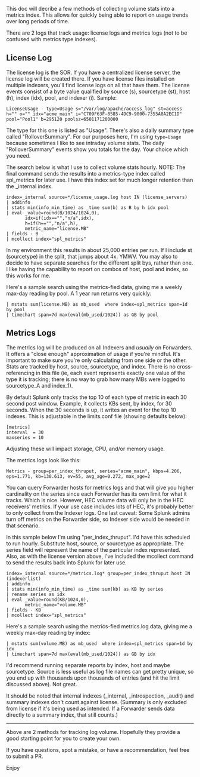 This doc will decribe a few methods of collecting volume stats into a metrics index. This allows for quickly being able to report on usage trends over long periods of time.

There are 2 logs that track usage: license logs and metrics logs (not to be confused with metrics type indexes).
 
 ## License Log ##
 
The license log is the SOR. If you have a centralized license server, the license log will be created there. If you have license files installed on multiple indexers, you'll find license logs on all that have them. The license events consist of a byte value qualified by source (s), sourcetype (st), host (h), index (idx), pool, and indexer (i). Sample:

    LicenseUsage - type=Usage s="/var/log/apache/access_log" st=access h="" o="" idx="acme_main" i="C709F63F-8585-4DC9-9000-7355A8A2EC1D" pool="Pool1" b=295120 poolsz=6501171200000

The type for this one is listed as "Usage". There's also a daily summary type called "RolloverSummary". For our purposes here, I'm using `type=Usage` because sometimes I like to see intraday volume stats. The daily "RolloverSummary" events show you totals for the day. Your choice which you need.

The search below is what I use to collect volume stats hourly. NOTE: The final command sends the results into a metrics-type index called spl_metrics for later use. I have this index set for much longer retention than the _internal index.

```
index=_internal source=*/license_usage.log host IN (license_servers)
| addinfo
| stats min(info_min_time) as _time sum(b) as B by h idx pool
| eval _value=round(B/1024/1024,0),
       idx=if(idx=="","n/a",idx),
       h=if(h=="","n/a",h),
       metric_name="license.MB"
| fields - B
| mcollect index="spl_metrics"
```

In my environment this results in about 25,000 entries per run. If I include st (sourcetype) in the split, that jumps about 4x. YMWV. You may also to decide to have separate searches for the different split bys, rather than one. I like having the capability to report on combos of host, pool and index, so this works for me.

Here's a sample search using the metrics-fied data, giving me a weekly max-day reading by pool. A 1 year run returns very quickly:

```
| mstats sum(license.MB) as mb_used  where index=spl_metrics span=1d by pool
| timechart span=7d max(eval(mb_used/1024)) as GB by pool
```


## Metrics Logs ##    

The metrics log will be produced on all Indexers and *usually* on Forwarders. It offers a "close enough" approximation of usage if you're mindful. It's important to make sure you're only calculating from one side or the other. Stats are tracked by host, source, sourcetype, and index. There is no cross-referencing in this file (ie, each event represents exactly one value of the type it is tracking; there is no way to grab how many MBs were logged to sourcetype_A and index_1).  
 
By default Splunk only tracks the top 10 of each type of metric in each 30 second post window. Example, it collects KBs sent, by index, for 30 seconds. When the 30 seconds is up, it writes an event for the top 10 indexes. This is adjustable in the limits.conf file (showing defaults below):
 
    [metrics]
    interval  = 30
    maxseries = 10
 
Adjusting these will impact storage, CPU, and/or memory usage.  
 
The metrics logs look like this:
 
    Metrics - group=per_index_thruput, series="acme_main", kbps=4.206, eps=1.771, kb=130.613, ev=55, avg_age=0.272, max_age=2
 

You can query Forwarder hosts for metrics logs and that will give you higher cardinality on the series since each Forwarder has its own limit for what it tracks. Which is nice. However, HEC volume data will only be in the HEC receivers' metrics. If your use case includes lots of HEC, it's probably better to only collect from the Indexer logs. One last caveat: Some Splunk admins turn off metrics on the Forwarder side, so Indexer side would be needed in that scenario.

In this sample below I'm using "per_index_thruput". I'd have this scheduled to run hourly. Substitute host, source, or sourcetype as appropriate. The series field will represent the name of the particular index represented. Also, as with the license version above, I've included the mcollect command to send the results back into Splunk for later use.
 
```
index=_internal source=*/metrics.log* group=per_index_thruput host IN (indexerlist)
| addinfo
| stats min(info_min_time) as _time sum(kb) as KB by series
| rename series as idx
| eval _value=round(KB/1024,0),
       metric_name="volume.MB"
| fields - KB
| mcollect index="spl_metrics"
```

Here's a sample search using the metrics-fied metrics.log data, giving me a weekly max-day reading by index:

```
| mstats sum(volume.MB) as mb_used  where index=spl_metrics span=1d by idx
| timechart span=7d max(eval(mb_used/1024)) as GB by idx
```

I'd recommend running separate reports by index, host and maybe sourcetype. Source is less useful as log file names can get pretty unique, so you end up with thousands upon thousands of entries (and hit the limit discussed above). Not great.
 
It should be noted that internal indexes (_internal, _introspection, _audit) and summary indexes don't count against license. (Summary is only excluded from license if it's being used as intended. If a Forwarder sends data directly to a summary index, that still counts.)

---

Above are 2 methods for tracking log volume. Hopefully they provide a good starting point for you to create your own.

If you have questions, spot a mistake, or have a recommendation, feel free to submit a PR.

Enjoy
